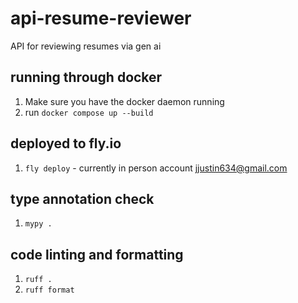 # api-resume-reviewer
API for reviewing resumes via gen ai

## running through docker
1. Make sure you have the docker daemon running
2. run `docker compose up --build`

## deployed to fly.io
1. `fly deploy` - currently in person account <jjustin634@gmail.com>

## type annotation check
1. `mypy .`

## code linting and formatting
1. `ruff .`
2. `ruff format`

